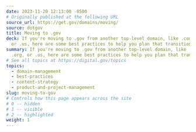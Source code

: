 ```yaml
---
date: 2023-11-20 12:13:00 -0500
# Originally published at the following URL
source_url: https://get.gov/domains/moving/
source: dotgov
title: Moving to .gov
deck: If you're moving to .gov from another top-level domain, like .com, .org,
  or .us, here are some best practices to help you plan that transition.
summary: If you're moving to .gov from another top-level domain, like .com,
  .org, or .us, here are some best practices to help you plan that transition.
# See all topics at https://digital.gov/topics
topics:
  - domain-management
  - best-practices
  - content-strategy
  - product-and-project-management
slug: moving-to-gov
# Controls how this page appears across the site
# 0 -- hidden
# 1 -- visible
# 2 -- highlighted
weight: 1
---
```

